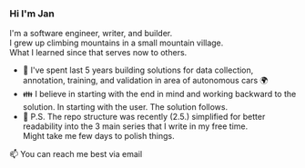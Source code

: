 ### Hi I'm Jan

I'm a software engineer, writer, and builder. <br>
I grew up climbing mountains in a small mountain village.<br> What I learned since that serves now to others. 

- 🔭 I've spent last 5 years building solutions for data collection, annotation, training, and validation in area of autonomous cars 🌍
- 👪 I believe in starting with the end in mind and working backward to the solution. In starting with the user. The solution follows.
- 📝 P.S. The repo structure was recently (2.5.) simplified for better readability into the 3 main series that I write in my free time. <br>Might take me few days to polish things. 


📫 You can reach me best via email